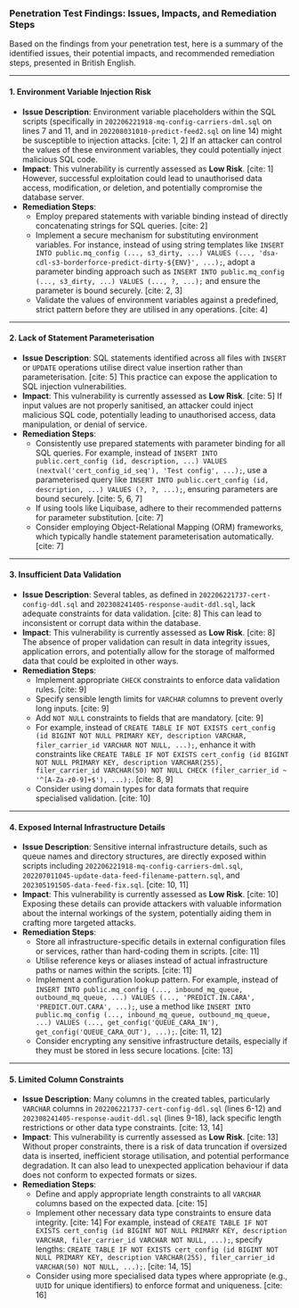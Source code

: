### Penetration Test Findings: Issues, Impacts, and Remediation Steps

Based on the findings from your penetration test, here is a summary of the identified issues, their potential impacts, and recommended remediation steps, presented in British English.

---

#### 1. Environment Variable Injection Risk

* **Issue Description**: Environment variable placeholders within the SQL scripts (specifically in `202206221918-mq-config-carriers-dml.sql` on lines 7 and 11, and in `202208031010-predict-feed2.sql` on line 14) might be susceptible to injection attacks. [cite: 1, 2] If an attacker can control the values of these environment variables, they could potentially inject malicious SQL code.
* **Impact**: This vulnerability is currently assessed as **Low Risk**. [cite: 1] However, successful exploitation could lead to unauthorised data access, modification, or deletion, and potentially compromise the database server.
* **Remediation Steps**:
    * Employ prepared statements with variable binding instead of directly concatenating strings for SQL queries. [cite: 2]
    * Implement a secure mechanism for substituting environment variables. For instance, instead of using string templates like `INSERT INTO public.mq_config (..., s3_dirty, ...) VALUES (..., 'dsa-cdl-s3-borderforce-predict-dirty-${ENV}', ...);`, adopt a parameter binding approach such as `INSERT INTO public.mq_config (..., s3_dirty, ...) VALUES (..., ?, ...);` and ensure the parameter is bound securely. [cite: 2, 3]
    * Validate the values of environment variables against a predefined, strict pattern before they are utilised in any operations. [cite: 4]

---

#### 2. Lack of Statement Parameterisation

* **Issue Description**: SQL statements identified across all files with `INSERT` or `UPDATE` operations utilise direct value insertion rather than parameterisation. [cite: 5] This practice can expose the application to SQL injection vulnerabilities.
* **Impact**: This vulnerability is currently assessed as **Low Risk**. [cite: 5] If input values are not properly sanitised, an attacker could inject malicious SQL code, potentially leading to unauthorised access, data manipulation, or denial of service.
* **Remediation Steps**:
    * Consistently use prepared statements with parameter binding for all SQL queries. For example, instead of `INSERT INTO public.cert_config (id, description, ...) VALUES (nextval('cert_config_id_seq'), 'Test config', ...);`, use a parameterised query like `INSERT INTO public.cert_config (id, description, ...) VALUES (?, ?, ...);`, ensuring parameters are bound securely. [cite: 5, 6, 7]
    * If using tools like Liquibase, adhere to their recommended patterns for parameter substitution. [cite: 7]
    * Consider employing Object-Relational Mapping (ORM) frameworks, which typically handle statement parameterisation automatically. [cite: 7]

---

#### 3. Insufficient Data Validation

* **Issue Description**: Several tables, as defined in `202206221737-cert-config-ddl.sql` and `202308241405-response-audit-ddl.sql`, lack adequate constraints for data validation. [cite: 8] This can lead to inconsistent or corrupt data within the database.
* **Impact**: This vulnerability is currently assessed as **Low Risk**. [cite: 8] The absence of proper validation can result in data integrity issues, application errors, and potentially allow for the storage of malformed data that could be exploited in other ways.
* **Remediation Steps**:
    * Implement appropriate `CHECK` constraints to enforce data validation rules. [cite: 9]
    * Specify sensible length limits for `VARCHAR` columns to prevent overly long inputs. [cite: 9]
    * Add `NOT NULL` constraints to fields that are mandatory. [cite: 9]
    * For example, instead of `CREATE TABLE IF NOT EXISTS cert_config (id BIGINT NOT NULL PRIMARY KEY, description VARCHAR, filer_carrier_id VARCHAR NOT NULL, ...);`, enhance it with constraints like `CREATE TABLE IF NOT EXISTS cert_config (id BIGINT NOT NULL PRIMARY KEY, description VARCHAR(255), filer_carrier_id VARCHAR(50) NOT NULL CHECK (filer_carrier_id ~ '^[A-Za-z0-9]+$'), ...);`. [cite: 8, 9]
    * Consider using domain types for data formats that require specialised validation. [cite: 10]

---

#### 4. Exposed Internal Infrastructure Details

* **Issue Description**: Sensitive internal infrastructure details, such as queue names and directory structures, are directly exposed within scripts including `202206221918-mq-config-carriers-dml.sql`, `202207011045-update-data-feed-filename-pattern.sql`, and `202305191505-data-feed-fix.sql`. [cite: 10, 11]
* **Impact**: This vulnerability is currently assessed as **Low Risk**. [cite: 10] Exposing these details can provide attackers with valuable information about the internal workings of the system, potentially aiding them in crafting more targeted attacks.
* **Remediation Steps**:
    * Store all infrastructure-specific details in external configuration files or services, rather than hard-coding them in scripts. [cite: 11]
    * Utilise reference keys or aliases instead of actual infrastructure paths or names within the scripts. [cite: 11]
    * Implement a configuration lookup pattern. For example, instead of `INSERT INTO public.mq_config (..., inbound_mq_queue, outbound_mq_queue, ...) VALUES (..., 'PREDICT.IN.CARA', 'PREDICT.OUT.CARA', ...);`, use a method like `INSERT INTO public.mq_config (..., inbound_mq_queue, outbound_mq_queue, ...) VALUES (..., get_config('QUEUE_CARA_IN'), get_config('QUEUE_CARA_OUT'), ...);`. [cite: 11, 12]
    * Consider encrypting any sensitive infrastructure details, especially if they must be stored in less secure locations. [cite: 13]

---

#### 5. Limited Column Constraints

* **Issue Description**: Many columns in the created tables, particularly `VARCHAR` columns in `202206221737-cert-config-ddl.sql` (lines 6-12) and `202308241405-response-audit-ddl.sql` (lines 9-18), lack specific length restrictions or other data type constraints. [cite: 13, 14]
* **Impact**: This vulnerability is currently assessed as **Low Risk**. [cite: 13] Without proper constraints, there is a risk of data truncation if oversized data is inserted, inefficient storage utilisation, and potential performance degradation. It can also lead to unexpected application behaviour if data does not conform to expected formats or sizes.
* **Remediation Steps**:
    * Define and apply appropriate length constraints to all `VARCHAR` columns based on the expected data. [cite: 15]
    * Implement other necessary data type constraints to ensure data integrity. [cite: 14] For example, instead of `CREATE TABLE IF NOT EXISTS cert_config (id BIGINT NOT NULL PRIMARY KEY, description VARCHAR, filer_carrier_id VARCHAR NOT NULL, ...);`, specify lengths: `CREATE TABLE IF NOT EXISTS cert_config (id BIGINT NOT NULL PRIMARY KEY, description VARCHAR(255), filer_carrier_id VARCHAR(50) NOT NULL, ...);`. [cite: 14, 15]
    * Consider using more specialised data types where appropriate (e.g., `UUID` for unique identifiers) to enforce format and uniqueness. [cite: 16]
